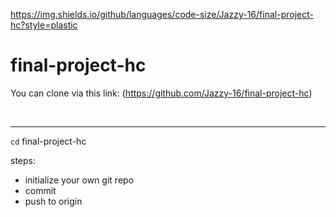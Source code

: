 https://img.shields.io/github/languages/code-size/Jazzy-16/final-project-hc?style=plastic

# final-project-hc
You can clone via this link: (https://github.com/Jazzy-16/final-project-hc)

<br>
<hr>

`cd` final-project-hc

steps:
- initialize your own git repo
- commit
- push to origin





